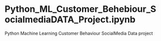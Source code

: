 # Python_ML_Customer_Behebiour_SocialmediaDATA_Project.ipynb
Python Machine Learning Customer Behaviour SocialMedia Data project
